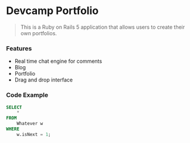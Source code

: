 # Devcamp Portfolio

> This is a Ruby on Rails 5 application that allows users to create their own portfolios.

### Features
- Real time chat engine for comments
- Blog
- Portfolio
- Drag and drop interface

### Code Example

```sql
SELECT
	*
FROM
	Whatever w
WHERE
	w.isNext = 1;
```